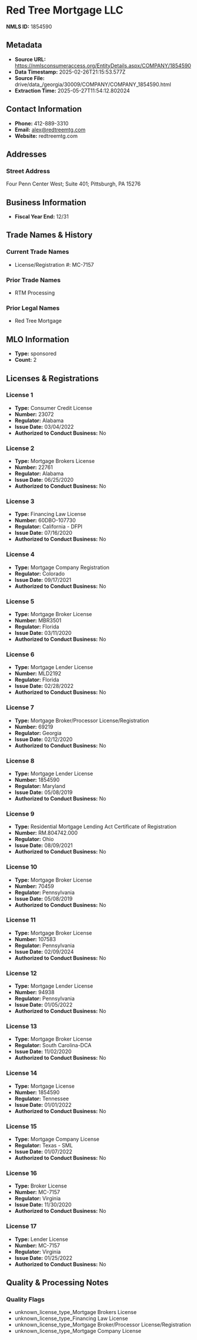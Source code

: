 # Red Tree Mortgage LLC

**NMLS ID:** 1854590

## Metadata
- **Source URL:** https://nmlsconsumeraccess.org/EntityDetails.aspx/COMPANY/1854590
- **Data Timestamp:** 2025-02-26T21:15:53.577Z
- **Source File:** drive/data_/georgia/30009/COMPANY/COMPANY_1854590.html
- **Extraction Time:** 2025-05-27T11:54:12.802024

## Contact Information
- **Phone:** 412-889-3310
- **Email:** alex@redtreemtg.com
- **Website:** redtreemtg.com

## Addresses
### Street Address
Four Penn Center West; Suite 401; Pittsburgh, PA 15276

## Business Information
- **Fiscal Year End:** 12/31

## Trade Names & History
### Current Trade Names
- License/Registration #: MC-7157

### Prior Trade Names
- RTM Processing

### Prior Legal Names
- Red Tree Mortgage

## MLO Information
- **Type:** sponsored
- **Count:** 2

## Licenses & Registrations

### License 1
- **Type:** Consumer Credit License
- **Number:** 23072
- **Regulator:** Alabama
- **Issue Date:** 03/04/2022
- **Authorized to Conduct Business:** No

### License 2
- **Type:** Mortgage Brokers License
- **Number:** 22761
- **Regulator:** Alabama
- **Issue Date:** 06/25/2020
- **Authorized to Conduct Business:** No

### License 3
- **Type:** Financing Law License
- **Number:** 60DBO-107730
- **Regulator:** California - DFPI
- **Issue Date:** 07/16/2020
- **Authorized to Conduct Business:** No

### License 4
- **Type:** Mortgage Company Registration
- **Regulator:** Colorado
- **Issue Date:** 09/17/2021
- **Authorized to Conduct Business:** No

### License 5
- **Type:** Mortgage Broker License
- **Number:** MBR3501
- **Regulator:** Florida
- **Issue Date:** 03/11/2020
- **Authorized to Conduct Business:** No

### License 6
- **Type:** Mortgage Lender License
- **Number:** MLD2192
- **Regulator:** Florida
- **Issue Date:** 02/28/2022
- **Authorized to Conduct Business:** No

### License 7
- **Type:** Mortgage Broker/Processor License/Registration
- **Number:** 69219
- **Regulator:** Georgia
- **Issue Date:** 02/12/2020
- **Authorized to Conduct Business:** No

### License 8
- **Type:** Mortgage Lender License
- **Number:** 1854590
- **Regulator:** Maryland
- **Issue Date:** 05/08/2019
- **Authorized to Conduct Business:** No

### License 9
- **Type:** Residential Mortgage Lending Act Certificate of Registration
- **Number:** RM.804742.000
- **Regulator:** Ohio
- **Issue Date:** 08/09/2021
- **Authorized to Conduct Business:** No

### License 10
- **Type:** Mortgage Broker License
- **Number:** 70459
- **Regulator:** Pennsylvania
- **Issue Date:** 05/08/2019
- **Authorized to Conduct Business:** No

### License 11
- **Type:** Mortgage Broker License
- **Number:** 107583
- **Regulator:** Pennsylvania
- **Issue Date:** 02/09/2024
- **Authorized to Conduct Business:** No

### License 12
- **Type:** Mortgage Lender License
- **Number:** 94938
- **Regulator:** Pennsylvania
- **Issue Date:** 01/05/2022
- **Authorized to Conduct Business:** No

### License 13
- **Type:** Mortgage Broker License
- **Regulator:** South Carolina-DCA
- **Issue Date:** 11/02/2020
- **Authorized to Conduct Business:** No

### License 14
- **Type:** Mortgage License
- **Number:** 1854590
- **Regulator:** Tennessee
- **Issue Date:** 01/01/2022
- **Authorized to Conduct Business:** No

### License 15
- **Type:** Mortgage Company License
- **Regulator:** Texas - SML
- **Issue Date:** 01/07/2022
- **Authorized to Conduct Business:** No

### License 16
- **Type:** Broker License
- **Number:** MC-7157
- **Regulator:** Virginia
- **Issue Date:** 11/30/2020
- **Authorized to Conduct Business:** No

### License 17
- **Type:** Lender License
- **Number:** MC-7157
- **Regulator:** Virginia
- **Issue Date:** 01/25/2022
- **Authorized to Conduct Business:** No

## Quality & Processing Notes
### Quality Flags
- unknown_license_type_Mortgage Brokers License
- unknown_license_type_Financing Law License
- unknown_license_type_Mortgage Broker/Processor License/Registration
- unknown_license_type_Mortgage Company License
